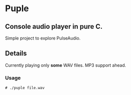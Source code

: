 # Puple

## Console audio player in pure C.

Simple project to explore PulseAudio.

## Details

Currently playing only **some** WAV files.
MP3 support ahead.

### Usage

```console
# ./puple file.wav
```
